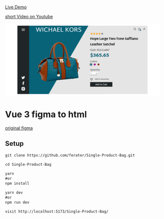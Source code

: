 [Live Demo](https://ferater.github.io/Single-Product-Bag/)

[short Video on Youtube](https://www.youtube.com/watch?v=A55c-68T5tM)

![alt text](https://github.com/ferater/Single-Product-Bag/blob/main/assets/img/ScreenShot.png?raw=true)

# Vue 3 figma to html

[original figma](https://www.figma.com/community/file/1082928605854142658)

## Setup
```
git clone https://github.com/ferater/Single-Product-Bag.git
```
```
cd Single-Product-Bag
```
```
yarn 
#or 
npm install
```
```
yarn dev 
#or 
npm run dev
```
```
visit http://localhost:5173/Single-Product-Bag/
``` 






